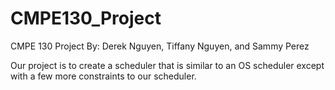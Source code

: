 # CMPE130_Project
CMPE 130 Project
By: Derek Nguyen, Tiffany Nguyen, and Sammy Perez

Our project is to create a scheduler that is similar to an OS scheduler except with a few more constraints to our scheduler.
